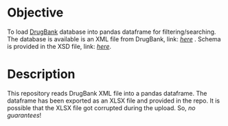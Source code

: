 # Objective

To load [DrugBank](https://go.drugbank.com/) database into pandas dataframe for filtering/searching. The database is available is an XML file from DrugBank, link: [*here*](https://go.drugbank.com/releases/latest) . Schema is provided in the XSD file, link: [*here*](https://docs.drugbank.com/xml/).

# Description
This repository reads DrugBank XML file into a pandas dataframe. The dataframe has been exported as an XLSX file and provided in the repo. It is possible that the XLSX file got corrupted during the upload. So, *no guarantees*!